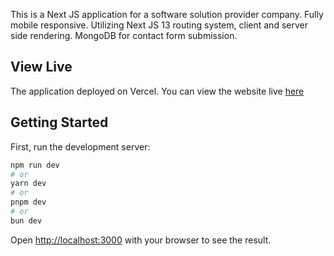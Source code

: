 This is a Next JS application for a software solution provider company.
Fully mobile responsive. Utilizing Next JS 13 routing system, client and server side rendering. MongoDB for contact form submission.

## View Live

The application deployed on Vercel. You can view the website live [here](https://synafeia.vercel.app/)

## Getting Started

First, run the development server:

```bash
npm run dev
# or
yarn dev
# or
pnpm dev
# or
bun dev
```

Open [http://localhost:3000](http://localhost:3000) with your browser to see the result.


